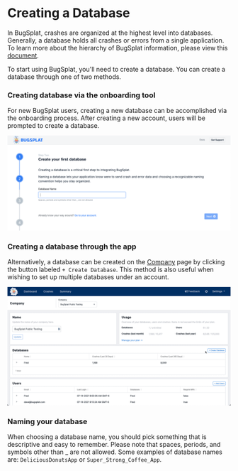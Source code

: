 # Creating a Database

In BugSplat, crashes are organized at the highest level into databases. Generally, a database holds all crashes or errors from a single application. To learn more about the hierarchy of BugSplat information, please view this [document](../development/using-the-app.md#navigating-with-breadcrumbs).

To start using BugSplat, you'll need to create a database. You can create a database through one of two methods.

### Creating database via the onboarding tool  

For new BugSplat users, creating a new database can be accomplished via the onboarding process. After creating a new account, users will be prompted to create a database.

![](../../.gitbook/assets/create-db-in-onboarding.png)



### Creating a database through the app

Alternatively, a database can be created on the [Company](https://app.bugsplat.com/v2/company) page by clicking the button labeled `+ Create Database`.  This method is also useful when wishing to set up multiple databases under an account.

![](../../.gitbook/assets/company-page-db.gif)



### Naming your database

When choosing a database name, you should pick something that is descriptive and easy to remember. Please note that spaces, periods, and symbols other than \_ are not allowed. Some examples of database names are: `DeliciousDonutsApp` or `Super_Strong_Coffee_App`.


